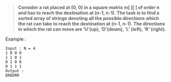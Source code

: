 > **Consider a rat placed at (0, 0) in a square matrix m[ ][ ] of order n and has to reach the destination at (n-1, n-1). The task is to find a sorted array of strings denoting all the possible directions which the rat can take to reach the destination at (n-1, n-1). The directions in which the rat can move are ‘U'(up), ‘D'(down), ‘L’ (left), ‘R’ (right).**

Example :
```
Input : N = 4 
1 0 0 0 
1 1 0 1 
0 1 0 0 
0 1 1 1
Output :
DRDDRR
```

<!--details>
<summary>Hint</summary>

- 
</details-->